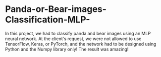 # Panda-or-Bear-images-Classification-MLP-
In this project, we had to classify panda and bear images using an MLP neural network. At the client's request, we were not allowed to use TensorFlow, Keras, or PyTorch, and the network had to be designed using Python and the Numpy library only! The result was amazing!
